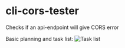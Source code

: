 # cli-cors-tester

Checks if an api-endpoint will give CORS error

Basic planning and task list:
![Task list](https://drive.google.com/file/d/17hQRYWbIJQSrTcwxJFzJJ3C34o5hM4XD/view?usp=drivesdk)